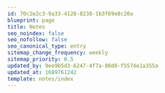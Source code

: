 ```yaml
---
id: 70c2e2c3-9a33-4128-8238-1b3f69e8c20a
blueprint: page
title: Notes
seo_noindex: false
seo_nofollow: false
seo_canonical_type: entry
sitemap_change_frequency: weekly
sitemap_priority: 0.5
updated_by: 9ee9b5d3-6247-4f7a-80d0-f5574e1a355a
updated_at: 1689761242
template: notes/index
---
```


